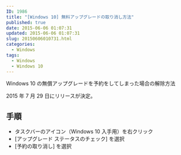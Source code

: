 ```yaml
---
ID: 1986
title: "[Windows 10] 無料アップグレードの取り消し方法"
published: true
date: 2015-06-06 01:07:31
updated: 2015-06-06 01:07:31
slug: 20150606010731.html
categories:
  - Windows
tags:
  - Windows
  - Windows 10
---
```


Windows 10 の無償アップグレードを予約をしてしまった場合の解除方法

2015 年 7 月 29 日にリリースが決定。

<!--more-->
<h2>手順</h2>
<ul>
  <li>タスクバーのアイコン（Windows 10 入手用）を右クリック
  <li>[アップグレード ステータスのチェック] を選択
  <li>[予約の取り消し] を選択
</ul>
